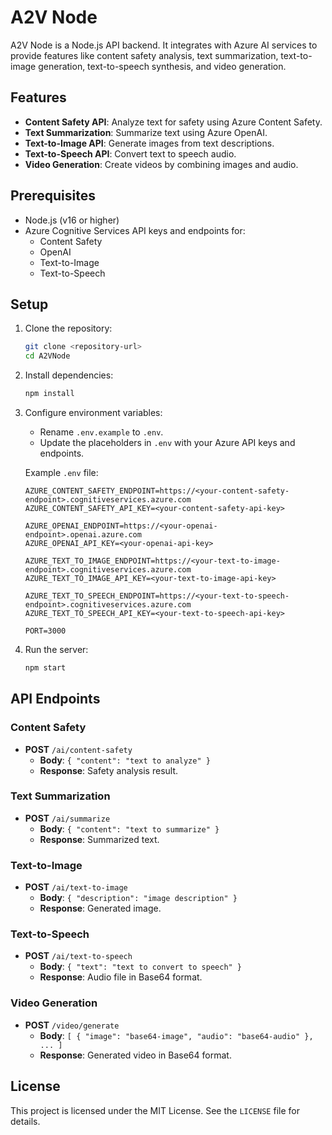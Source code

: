 # A2V Node

A2V Node is a Node.js API backend. It integrates with Azure AI services to provide features like content safety analysis, text summarization, text-to-image generation, text-to-speech synthesis, and video generation.

## Features

- **Content Safety API**: Analyze text for safety using Azure Content Safety.
- **Text Summarization**: Summarize text using Azure OpenAI.
- **Text-to-Image API**: Generate images from text descriptions.
- **Text-to-Speech API**: Convert text to speech audio.
- **Video Generation**: Create videos by combining images and audio.

## Prerequisites

- Node.js (v16 or higher)
- Azure Cognitive Services API keys and endpoints for:
  - Content Safety
  - OpenAI
  - Text-to-Image
  - Text-to-Speech

## Setup

1. Clone the repository:
   ```bash
   git clone <repository-url>
   cd A2VNode
   ```

2. Install dependencies:
   ```bash
   npm install
   ```

3. Configure environment variables:
   - Rename `.env.example` to `.env`.
   - Update the placeholders in `.env` with your Azure API keys and endpoints.

   Example `.env` file:
   ```properties
   AZURE_CONTENT_SAFETY_ENDPOINT=https://<your-content-safety-endpoint>.cognitiveservices.azure.com
   AZURE_CONTENT_SAFETY_API_KEY=<your-content-safety-api-key>

   AZURE_OPENAI_ENDPOINT=https://<your-openai-endpoint>.openai.azure.com
   AZURE_OPENAI_API_KEY=<your-openai-api-key>

   AZURE_TEXT_TO_IMAGE_ENDPOINT=https://<your-text-to-image-endpoint>.cognitiveservices.azure.com
   AZURE_TEXT_TO_IMAGE_API_KEY=<your-text-to-image-api-key>

   AZURE_TEXT_TO_SPEECH_ENDPOINT=https://<your-text-to-speech-endpoint>.cognitiveservices.azure.com
   AZURE_TEXT_TO_SPEECH_API_KEY=<your-text-to-speech-api-key>

   PORT=3000
   ```

4. Run the server:
   ```bash
   npm start
   ```

## API Endpoints

### Content Safety
- **POST** `/ai/content-safety`
  - **Body**: `{ "content": "text to analyze" }`
  - **Response**: Safety analysis result.

### Text Summarization
- **POST** `/ai/summarize`
  - **Body**: `{ "content": "text to summarize" }`
  - **Response**: Summarized text.

### Text-to-Image
- **POST** `/ai/text-to-image`
  - **Body**: `{ "description": "image description" }`
  - **Response**: Generated image.

### Text-to-Speech
- **POST** `/ai/text-to-speech`
  - **Body**: `{ "text": "text to convert to speech" }`
  - **Response**: Audio file in Base64 format.

### Video Generation
- **POST** `/video/generate`
  - **Body**: `[ { "image": "base64-image", "audio": "base64-audio" }, ... ]`
  - **Response**: Generated video in Base64 format.

## License

This project is licensed under the MIT License. See the `LICENSE` file for details.
